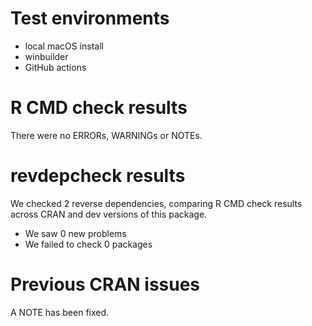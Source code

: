 # Test environments

 * local macOS install
 * winbuilder
 * GitHub actions

# R CMD check results

There were no ERRORs, WARNINGs or NOTEs.

# revdepcheck results

We checked 2 reverse dependencies, comparing R CMD check results across CRAN and dev versions of this package.

 * We saw 0 new problems
 * We failed to check 0 packages

# Previous CRAN issues

A NOTE has been fixed.
